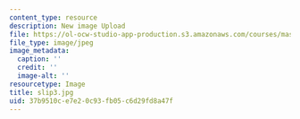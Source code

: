 ```yaml
---
content_type: resource
description: New image Upload
file: https://ol-ocw-studio-app-production.s3.amazonaws.com/courses/mas-962-special-topics-new-textiles-spring-2010/37b9510ce7e20c93fb05c6d29fd8a47f_slip3.jpg
file_type: image/jpeg
image_metadata:
  caption: ''
  credit: ''
  image-alt: ''
resourcetype: Image
title: slip3.jpg
uid: 37b9510c-e7e2-0c93-fb05-c6d29fd8a47f
---
```

